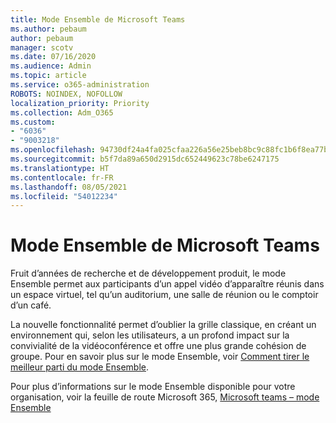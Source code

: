 ```yaml
---
title: Mode Ensemble de Microsoft Teams
ms.author: pebaum
author: pebaum
manager: scotv
ms.date: 07/16/2020
ms.audience: Admin
ms.topic: article
ms.service: o365-administration
ROBOTS: NOINDEX, NOFOLLOW
localization_priority: Priority
ms.collection: Adm_O365
ms.custom:
- "6036"
- "9003218"
ms.openlocfilehash: 94730df24a4fa025cfaa226a56e25beb8bc9c88fc1b6f8ea77bc6e97ee7c73f8
ms.sourcegitcommit: b5f7da89a650d2915dc652449623c78be6247175
ms.translationtype: HT
ms.contentlocale: fr-FR
ms.lasthandoff: 08/05/2021
ms.locfileid: "54012234"
---
```

# <a name="microsoft-teams-together-mode"></a>Mode Ensemble de Microsoft Teams

Fruit d’années de recherche et de développement produit, le mode Ensemble permet aux participants d’un appel vidéo d’apparaître réunis dans un espace virtuel, tel qu’un auditorium, une salle de réunion ou le comptoir d’un café. 

La nouvelle fonctionnalité permet d’oublier la grille classique, en créant un environnement qui, selon les utilisateurs, a un profond impact sur la convivialité de la vidéoconférence et offre une plus grande cohésion de groupe. Pour en savoir plus sur le mode Ensemble, voir [Comment tirer le meilleur parti du mode Ensemble](https://techcommunity.microsoft.com/t5/microsoft-teams-blog/how-to-get-the-most-from-together-mode/ba-p/1509496).  

Pour plus d’informations sur le mode Ensemble disponible pour votre organisation, voir la feuille de route Microsoft 365, [Microsoft teams – mode Ensemble](https://www.microsoft.com/microsoft-365/roadmap?featureid=65942)